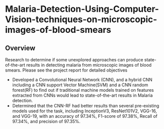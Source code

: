 # Malaria-Detection-Using-Computer-Vision-techniques-on-microscopic-images-of-blood-smears
## Overview
<p>
  Research to determine if some unexplored approaches can produce state-of-the-art results in detecting malaria from microscopic images of blood smears. Please see the project report for detailed objectives
</p>
<ul>
  <li>	Developed a Convolutional Neural Network (CNN), and a hybrid CNN including a CNN support Vector Machine(SVM) and a CNN random forest(RF) to find out if traditional machine models trained on features extracted from CNNs would lead to state-of-the-art results in Malaria detection.</li>
  <li>Determined that the CNN-RF had better results than several pre-existing models used for the task, including InceptionV3, ResNet101V2, VGG-16, and VGG-19, with an accuracy of 97.34%, F1-score of 97.38%, Recall of 97.34%, and precision of 97.35%.</li>
</ul>
